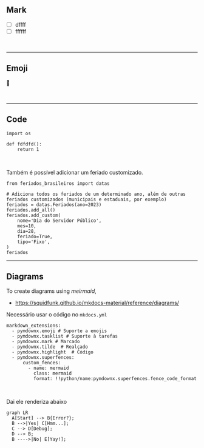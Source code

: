 ## Mark

- [ ] dffff
- [ ] ffffff

<br>

---

## Emoji

:snake:

<br>

---

## Code

```{.python linenums="1" title="arquivo.py"}
import os

def fdfdfd():
    return 1
```

<br>

Também é possível adicionar um feriado customizado.

```{.python linenums="1" title="arquivo.py"}
from feriados_brasileiros import datas

# Adiciona todos os feriados de um determinado ano, além de outras feriados customizados (municipais e estaduais, por exemplo)
feriados = datas.Feriados(ano=2023)
feriados.add_all()
feriados.add_custom(
    nome='Dia do Servidor Público',
    mes=10,
    dia=28,
    feriado=True,
    tipo='Fixo',
)
feriados
```

---

## Diagrams

To create diagrams using _meirmaid_,

- https://squidfunk.github.io/mkdocs-material/reference/diagrams/

Necessário usar o código no `mkdocs.yml`

```
markdown_extensions:
  - pymdownx.emoji # Suporte a emojis
  - pymdownx.tasklist # Suporte à tarefas
  - pymdownx.mark # Marcado
  - pymdownx.tilde  # Realçado
  - pymdownx.highlight  # Código
  - pymdownx.superfences:
      custom_fences:
        - name: mermaid
          class: mermaid
          format: !!python/name:pymdownx.superfences.fence_code_format
```

<br>

Dai ele renderiza abaixo

```mermaid
graph LR
  A[Start] --> B{Error?};
  B -->|Yes| C[Hmm...];
  C --> D[Debug];
  D --> B;
  B ---->|No| E[Yay!];
```

